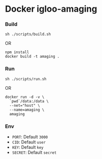 # Docker igloo-amaging

### Build

```
sh ./scripts/build.sh
```
OR
```
npm install
docker build -t amaging .
```

### Run

```
sh ./scripts/run.sh
```
OR
```
docker run -d -v \
  `pwd`/data:/data \
  --net="host" \
  --name=amaging \
  amaging
```

### Env

- `PORT`: Default `3000`
- `CID`: Default `user`
- `KEY`: Default `key`
- `SECRET`: Default `secret`
